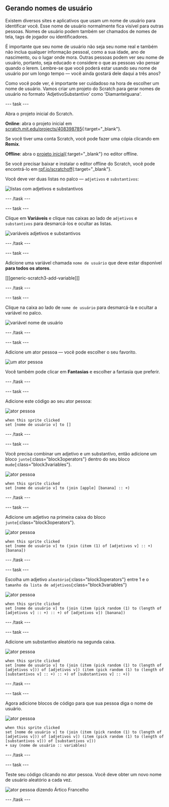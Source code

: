 ## Gerando nomes de usuário

Existem diversos sites e aplicativos que usam um nome de usuário para identificar você. Esse nome de usuário normalmente fica visível para outras pessoas. Nomes de usuário podem também ser chamados de nomes de tela, tags de jogador ou identificadores.

É importante que seu nome de usuário não seja seu nome real e também não inclua qualquer informação pessoal, como a sua idade, ano de nascimento, ou o lugar onde mora. Outras pessoas podem ver seu nome de usuário, portanto, seja educado e considere o que as pessoas vão pensar quando o lerem. Lembre-se que você poderá estar usando seu nome de usuário por um longo tempo — você ainda gostará dele daqui a três anos?

Como você pode ver, é importante ser cuidadoso na hora de escolher um nome de usuário. Vamos criar um projeto do Scratch para gerar nomes de usuário no formato 'AdjetivoSubstantivo' como 'DiamanteIguana'.

--- task ---

Abra o projeto inicial do Scratch.

**Online**: abra o projeto inicial em [scratch.mit.edu/projects/408398785](https://scratch.mit.edu/projects/408398785){:target="_blank"}.

Se você tiver uma conta Scratch, você pode fazer uma cópia clicando em **Remix**.

**Offline**: abra o [projeto inicial](http://rpf.io/p/pt-BR/username-generator-go){:target="_blank"} no editor offline.

Se você precisar baixar e instalar o editor offline do Scratch, você pode encontrá-lo em [rpf.io/scratchoff](http://rpf.io/scratchoff){:target="_blank"}.

Você deve ver duas listas no palco — `adjetivos` e `substantivos`:

![listas com adjetivos e substantivos](images/usernames-lists.png)

--- /task ---

--- task ---

Clique em **Variáveis** e clique nas caixas ao lado de `adjetivos` e `substantivos` para desmarcá-los e ocultar as listas.

![variáveis adjetivos e substantivos](images/usernames-hide.png)

--- /task ---

--- task ---

Adicione uma variável chamada `nome de usuário` que deve estar disponível **para todos os atores**.

[[[generic-scratch3-add-variable]]]

--- /task ---

--- task ---

Clique na caixa ao lado de `nome de usuário` para desmarcá-la e ocultar a variável no palco.

![variável nome de usuário](images/usernames-hide-variable.png)

--- /task ---

--- task ---

Adicione um ator pessoa — você pode escolher o seu favorito.

![um ator pessoa](images/usernames-person.png)

Você também pode clicar em **Fantasias** e escolher a fantasia que preferir.

--- /task ---

--- task ---

Adicione este código ao seu ator pessoa:

![ator pessoa](images/person-sprite.png)

```blocks3
when this sprite clicked
set [nome de usuário v] to []
```

--- /task ---

--- task ---

Você precisa combinar um adjetivo e um substantivo, então adicione um bloco `junte`{:class="block3operators"} dentro do seu bloco `mude`{:class="block3variables"}.

![ator pessoa](images/person-sprite.png)

```blocks3
when this sprite clicked
set [nome de usuário v] to (join [apple] [banana] :: +)
```

--- /task ---

--- task ---

Adicione um adjetivo na primeira caixa do bloco `junte`{:class="block3operators"}.

![ator pessoa](images/person-sprite.png)

```blocks3
when this sprite clicked
set [nome de usuário v] to (join (item (1) of [adjetivos v] :: +) [banana])
```

--- /task ---

--- task ---

Escolha um adjetivo `aleatório`{:class="block3operators"} entre 1 e o `tamanho da lista de adjetivos`{:class="block3variables"}

![ator pessoa](images/person-sprite.png)

```blocks3
when this sprite clicked
set [nome de usuário v] to (join (item (pick random (1) to (length of [adjetivos v] :: +) :: +) of [adjetivos v]) [banana])
```

--- /task ---

--- task ---

Adicione um substantivo aleatório na segunda caixa.

![ator pessoa](images/person-sprite.png)

```blocks3
when this sprite clicked
set [nome de usuário v] to (join (item (pick random (1) to (length of [adjetivos v])) of [adjetivos v]) (item (pick random (1) to (length of [substantivos v] :: +) :: +) of [substantivos v] :: +))
```

--- /task ---

--- task ---

Agora adicione blocos de código para que sua pessoa diga o nome de usuário.

![ator pessoa](images/person-sprite.png)

```blocks3
when this sprite clicked
set [nome de usuário v] to (join (item (pick random (1) to (length of [adjetivos v])) of [adjetivos v]) (item (pick random (1) to (length of [substantivos v])) of [substantivos v]))
+ say (nome de usuário :: variables)
```

--- /task ---

--- task ---

Teste seu código clicando no ator pessoa. Você deve obter um novo nome de usuário aleatório a cada vez.

![ator pessoa dizendo Ártico Francelho](images/usernames-click.png)

--- /task ---